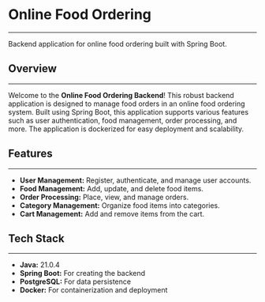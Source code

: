 # Online Food Ordering

---

Backend application for online food ordering built with Spring Boot.

## Overview

---

Welcome to the **Online Food Ordering Backend**! This robust backend application is designed to manage food orders in an online food ordering system. Built using Spring Boot, this application supports various features such as user authentication, food management, order processing, and more. The application is dockerized for easy deployment and scalability.

## Features

---

- **User Management:** Register, authenticate, and manage user accounts.
- **Food Management:** Add, update, and delete food items.
- **Order Processing:** Place, view, and manage orders.
- **Category Management:** Organize food items into categories.
- **Cart Management:** Add and remove items from the cart.

## Tech Stack

---

- **Java:** 21.0.4
- **Spring Boot:** For creating the backend
- **PostgreSQL:** For data persistence
- **Docker:** For containerization and deployment




